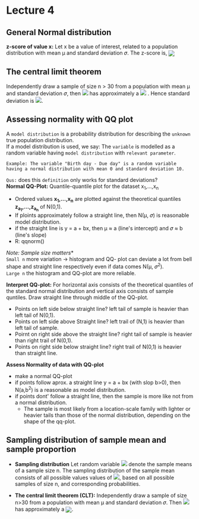 # Lecture 4

## General Normal distribution
**z-score of value x:** Let x be a value of interest, related to a population distribution with mean  μ and standard deviation 𝜎. The z-score is,  <sub><img src="https://render.githubusercontent.com/render/math?math=z = \frac{x - \mu}{\sigma} "> </sub>

## The central limit theorem 
Independently draw a sample of size n > 30 from a population with mean μ and standard deviation 𝜎, then <img src="https://render.githubusercontent.com/render/math?math=\overline{X}_n">  has approximately a <img src="https://render.githubusercontent.com/render/math?math=N(\mu, \frac{\sigma^2}{n})"> . Hence standard deviation is <img src="https://render.githubusercontent.com/render/math?math=\frac{\sigma}{\sqrt{n}}">.

## Assessing normality with QQ plot 
 
 A `model distribution` is a probability distribution for describing the `unknown` true population distribution.  
 If a model distribution is used, we say: The `variable` is modelled as a random variable having `model distribution` with `relevant parameter`.  
 ```
 Example: The variable "Birth day - Due day" is a random variable having a normal distribution with mean 0 and standard deviation 10.
 ```
 `Qus:` does this `definition` only works for standard deviations?  
 **Normal QQ-Plot:** Quantile-quantile plot for the dataset x<sub>1</sub>,...,x<sub>n</sub>  

- Ordered values **x<sub>1</sub>,...,x<sub>n</sub>** are plotted against the theoretical quantiles **z<sub>a<sub>1</sub></sub>,...,z<sub>a<sub>n</sub></sub>** of N(0,1). 
- If ploints approximately follow a straight line, then N(μ, 𝜎) is reasonable model distribution. 
- if the straight line is y = a + bx, then μ ≈ a (line's intercept) and 𝜎 ≈ b (line's slope)
- R: qqnorm()

**Note:* Sample size matters**  
`Small n` more variation -> histogram and QQ- plot can deviate a lot from bell shape and straight line respectively even if data comes N(μ, 𝜎<sup>2</sup>).  
`Large n` the histogram and QQ-plot are more reliable.  
  
**Interpret QQ-plot:** For horizontal axis consists of the theoretical quantiles of the standard normal distribution and vertical axis consists of sample quntiles. Draw straight line through middle of the QQ-plot.  
* Points on left side below straight line? left tail of sample is heavier than left tail of N(0,1). 
* Points on left side above Straight line? left trail of (N,1) is heavier than left tail of sample. 
* Poirnt on right side above the straight line? right tail of sample is heavier than right trail of N(0,1). 
* Points on right side below straight line? right trail of N(0,1) is heavier than straight line. 

**Assess Normality of data with QQ-plot**
* make a normal QQ-plot
* if points follow aprox. a straight line y = a + bx (with slop b>0), then N(a,b<sup>2</sup>) is a reasonable as model distribution. 
* if points dont' follow a straight line, then the sample is more like not from a normal distribution. 
  * The sample is most likely from a location-scale family with lighter or heavier tails than those of the normal distribution, depending on the shape of the qq-plot. 

## Sampling distribution of sample mean and sample proportion 

* **Sampling distribution** Let random variable <img src="https://render.githubusercontent.com/render/math?math=\overline{X}_n"> denote the sample means of a sample size n. The sampling distribution of the sample mean consists of all possible values values of <img src="https://render.githubusercontent.com/render/math?math=\overline{X}_n">, based on all possible samples of size n, and corresponding probabilities.  

* **The central limit theorem (CLT):** Independently draw a sample of size n>30 from a population with mean μ and standard deviation 𝜎. Then <img src="https://render.githubusercontent.com/render/math?math=\overline{X}_n">  has approximately a  <sub><img src="https://render.githubusercontent.com/render/math?math=N(\mu, \frac{\sigma}{\sqrt{n}})"></sub>.
